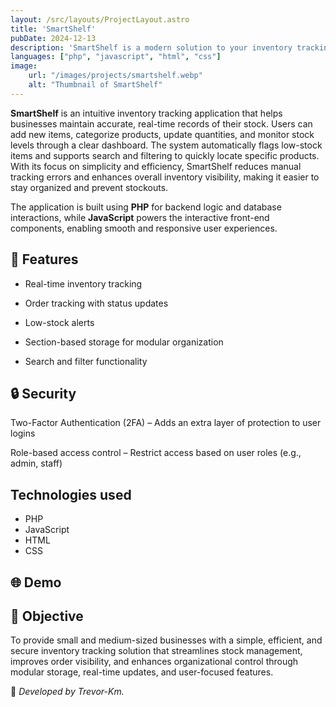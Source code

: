 ```yaml
---
layout: /src/layouts/ProjectLayout.astro
title: 'SmartShelf'
pubDate: 2024-12-13
description: 'SmartShelf is a modern solution to your inventory tracking needs!'
languages: ["php", "javascript", "html", "css"]
image:
    url: "/images/projects/smartshelf.webp"
    alt: "Thumbnail of SmartShelf"
---
```


**SmartShelf** is an intuitive inventory tracking application that helps businesses maintain accurate, real-time records of their stock. Users can add new items, categorize products, update quantities, and monitor stock levels through a clear dashboard. The system automatically flags low-stock items and supports search and filtering to quickly locate specific products. With its focus on simplicity and efficiency, SmartShelf reduces manual tracking errors and enhances overall inventory visibility, making it easier to stay organized and prevent stockouts.

The application is built using **PHP** for backend logic and database interactions, while **JavaScript** powers the interactive front-end components, enabling smooth and responsive user experiences.

## 🧩 Features

- Real-time inventory tracking

- Order tracking with status updates

- Low-stock alerts

- Section-based storage for modular organization

- Search and filter functionality

## 🔒 Security

Two-Factor Authentication (2FA) – Adds an extra layer of protection to user logins

Role-based access control – Restrict access based on user roles (e.g., admin, staff)

## Technologies used

- PHP
- JavaScript
- HTML
- CSS

## 🌐 Demo

<!-- -> Coming soon??? -->

## 🎯 Objective

To provide small and medium-sized businesses with a simple, efficient, and secure inventory tracking solution that streamlines stock management, improves order visibility, and enhances organizational control through modular storage, real-time updates, and user-focused features.

🚀 *Developed by Trevor-Km.*
